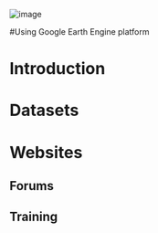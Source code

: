 ![image](https://github.com/StanislavHerber/GEE/assets/134272440/8ef0f87c-e15e-4c59-954d-468a08e19087)

#Using Google Earth Engine platform

# Introduction
# Datasets
# Websites
## Forums
## Training

# 
